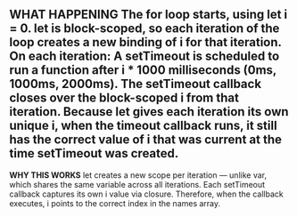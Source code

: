 **WHAT HAPPENING**
The for loop starts, using let i = 0.
let is block-scoped, so each iteration of the loop creates a new binding of i for that iteration.
On each iteration:
A setTimeout is scheduled to run a function after i * 1000 milliseconds (0ms, 1000ms, 2000ms).
The setTimeout callback closes over the block-scoped i from that iteration.
Because let gives each iteration its own unique i, when the timeout callback runs, it still has the correct value of i that was current at the time setTimeout was created.
-------------------------------------------
**WHY THIS WORKS**
let creates a new scope per iteration — unlike var, which shares the same variable across all iterations.
Each setTimeout callback captures its own i value via closure.
Therefore, when the callback executes, i points to the correct index in the names array.

